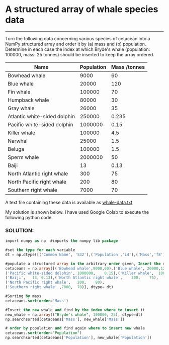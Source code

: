 # A structured array of whale species data
  ----
Turn the following data concerning various species of cetacean into a NumPy structured array and order it by (a) mass and (b) population. Determine in each case the index at which Bryde's whale (population: 100000, mass: 25 tonnes) should be inserted to keep the array ordered.

|Name|	Population|	Mass /tonnes|
|----|----|----|
|Bowhead whale|	9000|	60
|Blue whale	|20000|	120
|Fin whale|	100000|	70
|Humpback whale|	80000|	30
|Gray whale|	26000|	35
|Atlantic white-sided dolphin|	250000|	0.235
|Pacific white-sided dolphin|	1000000|	0.15
|Killer whale|	100000|	4.5
|Narwhal|	25000|	1.5
|Beluga	|100000	|1.5
|Sperm whale|	2000000	|50
|Baiji|	13|	0.13
|North Atlantic right whale|	300|	75
|North Pacific right whale	|200|	80
|Southern right whale|	7000|	70


A text file containing these data is available as [whale-data.txt](https://scipython.com/static/media/2/problems/P6.1/whale-data.txt)



My solution is shown below. I have used Google Colab to execute the following python code.
### SOLUTION: 
```sql
import numpy as np  #imports the numpy lib package

#set the type for each variable
dt = np.dtype([('Common Name', 'S32'),('Population','i4'),('Mass','f8')])

#populate a structured array in the arbitrary order given, Insert the date type
cetaceans = np.array([('Bowhead whale',9000,60),('Blue whale', 20000,120),('Fin whale',	100000,	70), ('Humpback whale',	80000,	30), ('Gray whale',	26000,	35),('Atlantic white-sided dolphin',	250000,	0.235),
('Pacific white-sided dolphin',	1000000,	0.15),('Killer whale',	100000,	4.5),('Narwhal',	25000,	1.5),('Beluga',	100000,	1.5),('Sperm whale',	2000000,	50),
('Baiji',	13,	0.13),('North Atlantic right whale',	300,	75),
('North Pacific right whale',	200,	80),
('Southern right whale'	,7000,	70)], dtype= dt)

#Sorting by mass
cetaceans.sort(order='Mass')

#Insert the new whale and find by the index where to insert it
new_whale = np.array(("Bryde's whale", 100000, 25), dtype=dt)
np.searchsorted(cetaceans['Mass'], new_whale['Mass'])

# order by population and find again where to insert new whale
cetaceans.sort(order="Population")
np.searchsorted(cetaceans['Population'], new_whale['Population'])
```



